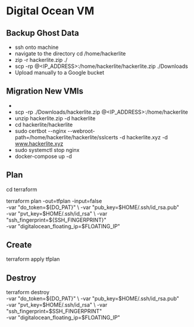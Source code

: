 # Digital Ocean VM

## Backup Ghost Data

* ssh onto machine
* navigate to the directory cd /home/hackerlite
* zip -r hackerlite.zip ./
* scp -rp <USER>@<IP_ADDRESS>:/home/hackerlite/hackerlite.zip ./Downloads
* Upload manually to a Google bucket

## Migration New VMls

 
* 
* scp -rp ./Downloads/hackerlite.zip <USER>@<IP_ADDRESS>:/home/hackerlite
* unzip hackerlite.zip -d hackerlite
* cd hackerlite/hackerlite
* sudo certbot --nginx --webroot-path=/home/hackerlite/hackerlite/sslcerts -d hackerlite.xyz -d www.hackerlite.xyz
* sudo systemctl stop nginx 
* docker-compose up -d



## Plan 

cd terraform

terraform plan -out=tfplan -input=false \
  -var "do_token=${DO_PAT}" \
  -var "pub_key=$HOME/.ssh/id_rsa.pub" \
  -var "pvt_key=$HOME/.ssh/id_rsa" \
  -var "ssh_fingerprint=${SSH_FINGERPRINT}" \
  -var "digitalocean_floating_ip=$FLOATING_IP"


## Create

terraform apply tfplan

## Destroy

terraform destroy \
  -var "do_token=${DO_PAT}" \
  -var "pub_key=$HOME/.ssh/id_rsa.pub" \
  -var "pvt_key=$HOME/.ssh/id_rsa" \
  -var "ssh_fingerprint=$SSH_FINGERPRINT" \
  -var "digitalocean_floating_ip=$FLOATING_IP"
